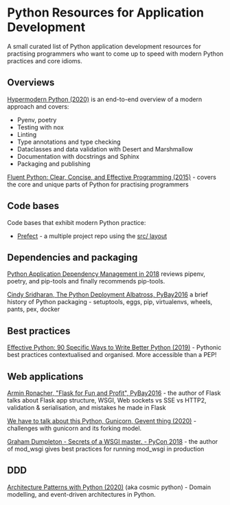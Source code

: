 # Python Resources for Application Development

A small curated list of Python application development resources for practising programmers who want to come up to speed with modern Python practices and core idioms.

## Overviews

[Hypermodern Python (2020)](https://cjolowicz.github.io/posts/hypermodern-python-01-setup/) is an end-to-end overview of a modern approach and covers:

- Pyenv, poetry
- Testing with nox
- Linting
- Type annotations and type checking
- Dataclasses and data validation with Desert and Marshmallow
- Documentation with docstrings and Sphinx
- Packaging and publishing

[Fluent Python: Clear, Concise, and Effective Programming (2015)](https://www.amazon.com/Fluent-Python-Concise-Effective-Programming-dp-1491946008/dp/1491946008/ref=mt_paperback?_encoding=UTF8&me=&qid=1589359612) - covers the core and unique parts of Python for practising programmers

## Code bases

Code bases that exhibit modern Python practice:

- [Prefect](https://github.com/PrefectHQ/prefect) - a multiple project repo using the [src/ layout](https://github.com/tekumara/notes/blob/master/python-project-layout.md)

## Dependencies and packaging

[Python Application Dependency Management in 2018](https://hynek.me/articles/python-app-deps-2018/) reviews pipenv, poetry, and pip-tools and finally recommends pip-tools.

[Cindy Sridharan, The Python Deployment Albatross, PyBay2016](https://www.youtube.com/watch?v=nwsCUfodq7I) a brief history of Python packaging - setuptools, eggs, pip, virtualenvs, wheels, pants, pex, docker

## Best practices

[Effective Python: 90 Specific Ways to Write Better Python (2019)](https://www.amazon.com/Effective-Python-Specific-Software-Development-ebook-dp-B07ZG18BH3/dp/B07ZG18BH3/ref=mt_kindle?_encoding=UTF8&me=&qid=) - Pythonic best practices contextualised and organised. More accessible than a PEP!

## Web applications

[Armin Ronacher, "Flask for Fun and Profit", PyBay2016](https://github.com/wgwz/flask-for-fun-and-profit) - the author of Flask talks about Flask app structure, WSGI, Web sockets vs SSE vs HTTP2, validation & serialisation, and mistakes he made in Flask

[We have to talk about this Python, Gunicorn, Gevent thing (2020)](https://news.ycombinator.com/item?id=22514004) - challenges with gunicorn and its forking model.

[Graham Dumpleton - Secrets of a WSGI master. - PyCon 2018](https://www.youtube.com/watch?v=CPz0s1CQsTE) - the author of mod_wsgi gives best practices for running mod_wsgi in production

## DDD

[Architecture Patterns with Python (2020)](https://www.cosmicpython.com/) (aka cosmic python) - Domain modelling, and event-driven architectures in Python.

